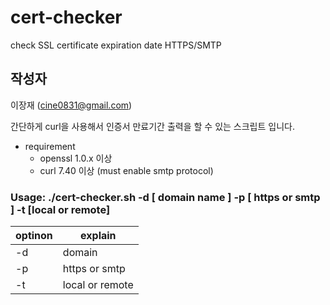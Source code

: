 # cert-checker
check SSL certificate expiration date HTTPS/SMTP

작성자
----
이장재 (cine0831@gmail.com)

간단하게 curl을 사용해서 인증서 만료기간 출력을 할 수 있는 스크립트 입니다.<br>

- requirement
  + openssl 1.0.x 이상
  + curl 7.40 이상 (must enable smtp protocol)


### Usage: ./cert-checker.sh -d [ domain name ] -p [ https or smtp ] -t [local or remote]
| optinon        | explain              |
|----------------|----------------------|
| -d             | domain               |
| -p             | https or smtp        |
| -t             | local or remote      |

